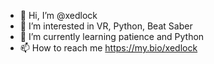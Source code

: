 - 👋 Hi, I’m @xedlock
- 👀 I’m interested in VR, Python, Beat Saber
- 🌱 I’m currently learning patience and Python
- 📫 How to reach me https://my.bio/xedlock

<!---
xedlock/xedlock is a ✨ special ✨ repository because its `README.md` (this file) appears on your GitHub profile.
You can click the Preview link to take a look at your changes.
--->

